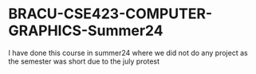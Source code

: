 # BRACU-CSE423-COMPUTER-GRAPHICS-Summer24
 I have done this course in summer24 where we did not do any project as the semester was short due to the july protest 
